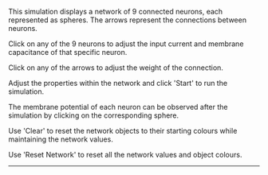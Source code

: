 This simulation displays a network of 9 connected neurons, each represented as spheres. The arrows represent the connections between neurons.

Click on any of the 9 neurons to adjust the input current and membrane capacitance of that specific neuron.

Click on any of the arrows to adjust the weight of the connection.

Adjust the properties within the network and click 'Start' to run the simulation.

The membrane potential of each neuron can be observed after the simulation by clicking on the corresponding sphere.

Use 'Clear' to reset the network objects to their starting colours while maintaining the network values.

Use 'Reset Network' to reset all the network values and object colours.

---

<span class="md-notice"> 
</span>
